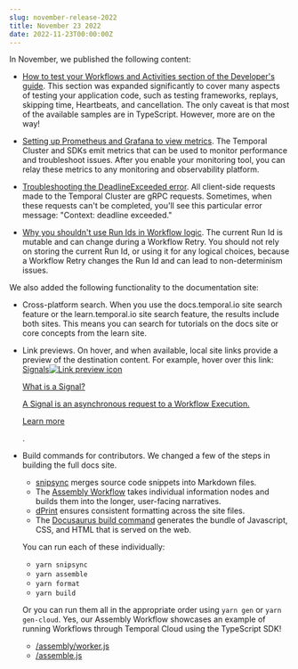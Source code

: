```yaml
---
slug: november-release-2022
title: November 23 2022
date: 2022-11-23T00:00:00Z
---
```


In November, we published the following content:

- [How to test your Workflows and Activities section of the Developer's guide](/application-development/testing?lang=typescript).
  This section was expanded significantly to cover many aspects of testing your application code, such as testing frameworks, replays, skipping time, Heartbeats, and cancellation.
  The only caveat is that most of the available samples are in TypeScript.
  However, more are on the way!

- [Setting up Prometheus and Grafana to view metrics](/kb/prometheus-grafana-setup).
  The Temporal Cluster and SDKs emit metrics that can be used to monitor performance and troubleshoot issues.
  After you enable your monitoring tool, you can relay these metrics to any monitoring and observability platform.
  
- [Troubleshooting the DeadlineExceeded error](/kb/deadline-exceeded-troubleshooting).
  All client-side requests made to the Temporal Cluster are gRPC requests.
  Sometimes, when these requests can't be completed, you'll see this particular error message: "Context: deadline exceeded."

- [Why you shouldn't use Run Ids in Workflow logic](/kb/non-determinism-issues-for-run-ids).
  The current Run Id is mutable and can change during a Workflow Retry. You should not rely on storing the current Run Id, or using it for any logical choices, because a Workflow Retry changes the Run Id and can lead to non-determinism issues.

We also added the following functionality to the documentation site:

- Cross-platform search.
  When you use the docs.temporal.io site search feature or the learn.temporal.io site search feature, the results include both sites.
  This means you can search for tutorials on the docs site or core concepts from the learn site.

- Link previews.
  On hover, and when available, local site links provide a preview of the destination content.
  For example, hover over this link: <a class="tdlp" href="#signal">Signals<span class="tdlpiw"><img src="/img/link-preview-icon.svg" alt="Link preview icon" /></span><div class="tdlpc"><p class="tdlppt">What is a Signal?</p><p class="tdlppd">A Signal is an asynchronous request to a Workflow Execution.</p><p class="tdlplm"><a class="tdlplma" href="#signal">Learn more</a></p></div></a>.

- Build commands for contributors.
  We changed a few of the steps in building the full docs site.

  - [snipsync](https://github.com/temporalio/snipsync) merges source code snippets into Markdown files.
  - The [Assembly Workflow](https://github.com/temporalio/documentation/tree/master/assembly) takes individual information nodes and builds them into the longer, user-facing narratives.
  - [dPrint](https://github.com/dprint/dprint#readme) ensures consistent formatting across the site files.
  - The [Docusaurus build command](https://docusaurus.io/docs/installation#build) generates the bundle of Javascript, CSS, and HTML that is served on the web.

  You can run each of these individually:

  - `yarn snipsync`
  - `yarn assemble`
  - `yarn format`
  - `yarn build`

  Or you can run them all in the appropriate order using `yarn gen` or `yarn gen-cloud`. Yes, our Assembly Workflow showcases an example of running Workflows through Temporal Cloud using the TypeScript SDK!

  - [/assembly/worker.js](https://github.com/temporalio/documentation/blob/master/assembly/worker.js)
  - [/assemble.js](https://github.com/temporalio/documentation/blob/master/assemble.js)
